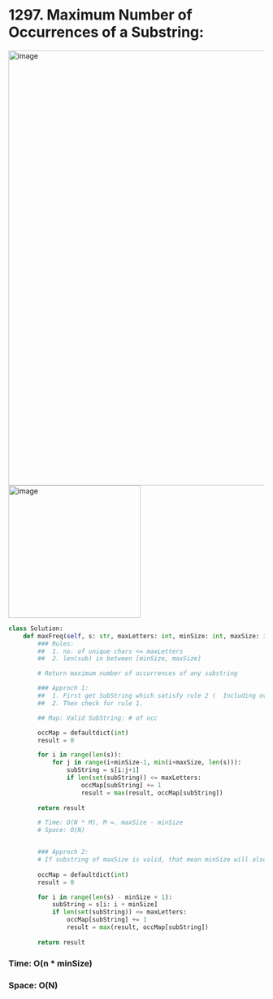 # 1297. Maximum Number of Occurrences of a Substring:

<img width="855" alt="image" src="https://github.com/jatinbhutka/LeetCode-2022/assets/35987583/e538bdf8-8e92-4d2a-b980-229f4024c8bc">
<img width="260" alt="image" src="https://github.com/jatinbhutka/LeetCode-2022/assets/35987583/f9a1c594-bd90-49ff-9a1e-0803c52350d0">



```python
class Solution:
    def maxFreq(self, s: str, maxLetters: int, minSize: int, maxSize: int) -> int:
        ### Rules:
        ##  1. no. of unique chars <= maxLetters
        ##  2. len(sub) in between [minSize, maxSize]

        # Return maximum number of occurrences of any substring  

        ### Approch 1:
        ##  1. First get SubString which satisfy rule 2 (  Including overlapping substring)
        ##  2. Then check for rule 1.

        ## Map: Valid SubString: # of occ

        occMap = defaultdict(int)
        result = 0

        for i in range(len(s)):
            for j in range(i+minSize-1, min(i+maxSize, len(s))):
                subString = s[i:j+1]
                if len(set(subString)) <= maxLetters:
                    occMap[subString] += 1
                    result = max(result, occMap[subString])
        
        return result

        # Time: O(N * M), M =. maxSize - minSize
        # Space: O(N)


        ### Approch 2:
        # If substring of maxSize is valid, that mean minSize will also be valid
        
        occMap = defaultdict(int)
        result = 0

        for i in range(len(s) - minSize + 1):
            subString = s[i: i + minSize]
            if len(set(subString)) <= maxLetters:
                occMap[subString] += 1
                result = max(result, occMap[subString])
        
        return result                
```

### Time: O(n * minSize)
### Space: O(N)
